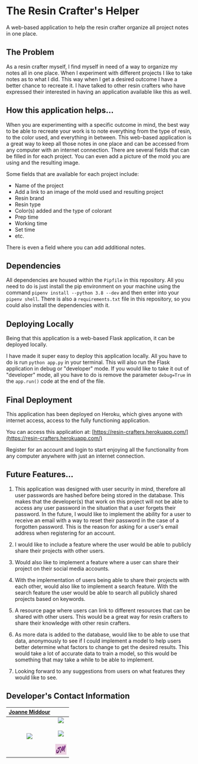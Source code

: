 # The Resin Crafter's Helper

A web-based application to help the resin crafter organize all project notes in one place.

## The Problem
As a resin crafter myself, I find myself in need of a way to organize my notes all in one place. When I experiment with different projects I like to take notes as to what I did. This way when I get a desired outcome I have a better chance to recreate it. I have talked to other resin crafters who have expressed their interested in having an application available like this as well.

## How this application helps...
When you are experimenting with a specific outcome in mind, the best way to be able to recreate your work is to note everything from the type of resin, to the color used, and everything in between. This web-based application is a great way to keep all those notes in one place and can be accessed from any computer with an internet connection. There are several fields that can be filled in for each project. You can even add a picture of the mold you are using and the resulting image.

Some fields that are available for each project include:
- Name of the project
- Add a link to an image of the mold used and resulting project
- Resin brand
- Resin type
- Color(s) added and the type of colorant
- Prep time
- Working time
- Set time
- etc.

There is even a field where you can add additional notes.

## Dependencies
All dependencies are housed within the `Pipfile` in this repository. All you need to do is just install the pip environment on your machine using the command `pipenv install --python 3.8 --dev` and then enter into your `pipenv shell`. There is also a `requirements.txt` file in this repository, so you could also install the dependencies with it.

## Deploying Locally
Being that this application is a web-based Flask application, it can be deployed locally.

I have made it super easy to deploy this application locally. All you have to do is run `python app.py` in your terminal. This will also run the Flask application in debug or "developer" mode. If you would like to take it out of "developer" mode, all you have to do is remove the parameter `debug=True` in the `app.run()` code at the end of the file.

## Final Deployment
This application has been deployed on Heroku, which gives anyone with internet access, access to the fully functioning application. 

You can access this application at: [https://resin-crafters.herokuapp.com/](https://resin-crafters.herokuapp.com/)

Register for an account and login to start enjoying all the functionality from any computer anywhere with just an internet connection.

## Future Features...
1. This application was designed with user security in mind, therefore all user passwords are hashed before being stored in the database. This makes that the developer(s) that work on this project will not be able to access any user password in the situation that a user forgets their password. In the future, I would like to implement the ability for a user to receive an email with a way to reset their password in the case of a forgotten password. This is the reason for asking for a user's email address when registering for an account.

2. I would like to include a feature where the user would be able to publicly share their projects with other users. 

3. Would also like to implement a feature where a user can share their project on their social media accounts.

4. With the implementation of users being able to share their projects with each other, would also like to implement a search feature. With the search feature the user would be able to search all publicly shared projects based on keywords.

5. A resource page where users can link to different resources that can be shared with other users. This would be a great way for resin crafters to share their knowledge with other resin crafters.

6. As more data is added to the database, would like to be able to use that data, anonymously to see if I could implement a model to help users better determine what factors to change to get the desired results. This would take a lot of accurate data to train a model, so this would be something that may take a while to be able to implement.

7. Looking forward to any suggestions from users on what features they would like to see.

## Developer's Contact Information
| [Joanne Middour](https://github.com/jmmiddour) | |
| :---: | :---: | 
| [<img src="https://avatars.githubusercontent.com/u/64432505?s=400&u=fad1eeb4a6b675f1fb6f0461fe1a231a68d6ad98&v=4" width = "180" />](https://github.com/jmmiddour) | [<img src="https://github.com/favicon.ico" width="30"> ](https://github.com/jmmiddour) <br><br> [<img src="https://static.licdn.com/sc/h/al2o9zrvru7aqj8e1x2rzsrca" width="30">](https://www.linkedin.com/in/joanne-middour/) <br><br> [<img src="https://raw.githubusercontent.com/jmmiddour/jmmiddour.github.io/master/assets/img/favicon.jpg" width="30">](https://joannemiddour.com/) |
